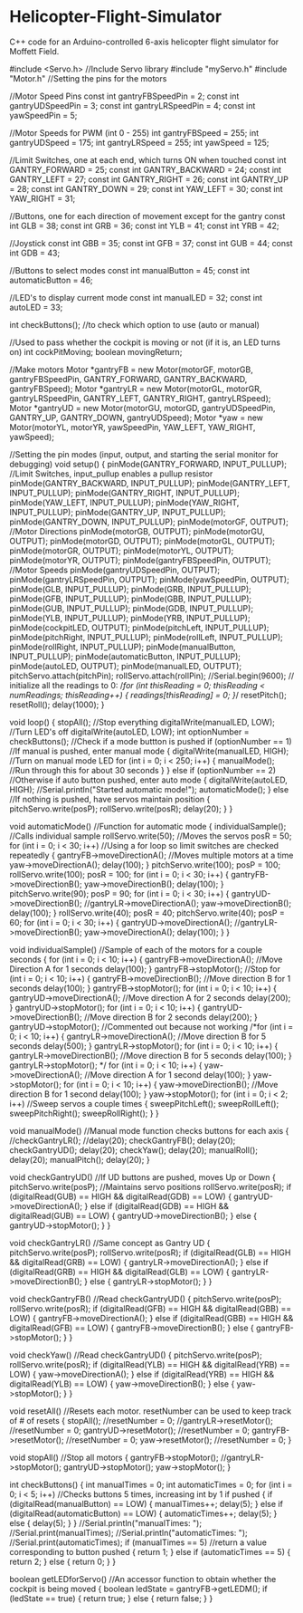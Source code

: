 # Helicopter-Flight-Simulator
C++ code for an Arduino-controlled 6-axis helicopter flight simulator for Moffett Field.

#include <Servo.h> //Include Servo library
#include "myServo.h"
#include "Motor.h"
//Setting the pins for the motors

//Motor Speed Pins
const int gantryFBSpeedPin = 2;
const int gantryUDSpeedPin = 3;
const int gantryLRSpeedPin = 4;
const int yawSpeedPin = 5;

//Motor Speeds for PWM (int 0 - 255)
int gantryFBSpeed = 255;
int gantryUDSpeed = 175;
int gantryLRSpeed = 255;
int yawSpeed = 125;

//Limit Switches, one at each end, which turns ON when touched
const int GANTRY_FORWARD = 25;
const int GANTRY_BACKWARD = 24;
const int GANTRY_LEFT = 27;
const int GANTRY_RIGHT = 26;
const int GANTRY_UP = 28;
const int GANTRY_DOWN = 29;
const int YAW_LEFT = 30;
const int YAW_RIGHT = 31;

//Buttons, one for each direction of movement except for the gantry
const int GLB = 38;
const int GRB = 36;
const int YLB = 41;
const int YRB = 42;

//Joystick
const int GBB = 35;
const int GFB = 37;
const int GUB = 44;
const int GDB = 43;

//Buttons to select modes
const int manualButton = 45;
const int automaticButton = 46;

//LED's to display current mode
const int manualLED = 32;
const int autoLED = 33;

int checkButtons(); //to check which option to use (auto or manual)

//Used to pass whether the cockpit is moving or not (if it is, an LED turns on)
int cockPitMoving;
boolean movingReturn;

//Make motors
Motor *gantryFB = new Motor(motorGF, motorGB, gantryFBSpeedPin, GANTRY_FORWARD, GANTRY_BACKWARD, gantryFBSpeed);
Motor *gantryLR = new Motor(motorGL, motorGR, gantryLRSpeedPin, GANTRY_LEFT, GANTRY_RIGHT, gantryLRSpeed);
Motor *gantryUD = new Motor(motorGU, motorGD, gantryUDSpeedPin, GANTRY_UP, GANTRY_DOWN, gantryUDSpeed);
Motor *yaw = new Motor(motorYL, motorYR, yawSpeedPin, YAW_LEFT, YAW_RIGHT, yawSpeed);

//Setting the pin modes (input, output, and starting the serial monitor for debugging)
void setup() {
  pinMode(GANTRY_FORWARD, INPUT_PULLUP); //Limit Switches, input_pullup enables a pullup resistor
  pinMode(GANTRY_BACKWARD, INPUT_PULLUP);
  pinMode(GANTRY_LEFT, INPUT_PULLUP);
  pinMode(GANTRY_RIGHT, INPUT_PULLUP);
  pinMode(YAW_LEFT, INPUT_PULLUP);
  pinMode(YAW_RIGHT, INPUT_PULLUP);
  pinMode(GANTRY_UP, INPUT_PULLUP);
  pinMode(GANTRY_DOWN, INPUT_PULLUP);
  pinMode(motorGF, OUTPUT); //Motor Directions
  pinMode(motorGB, OUTPUT);
  pinMode(motorGU, OUTPUT);
  pinMode(motorGD, OUTPUT);
  pinMode(motorGL, OUTPUT);
  pinMode(motorGR, OUTPUT);
  pinMode(motorYL, OUTPUT);
  pinMode(motorYR, OUTPUT);
  pinMode(gantryFBSpeedPin, OUTPUT); //Motor Speeds
  pinMode(gantryUDSpeedPin, OUTPUT);
  pinMode(gantryLRSpeedPin, OUTPUT);
  pinMode(yawSpeedPin, OUTPUT);
  pinMode(GLB, INPUT_PULLUP);
  pinMode(GRB, INPUT_PULLUP);
  pinMode(GFB, INPUT_PULLUP);
  pinMode(GBB, INPUT_PULLUP);
  pinMode(GUB, INPUT_PULLUP);
  pinMode(GDB, INPUT_PULLUP);
  pinMode(YLB, INPUT_PULLUP);
  pinMode(YRB, INPUT_PULLUP);
  pinMode(cockpitLED, OUTPUT);
  pinMode(pitchLeft, INPUT_PULLUP);
  pinMode(pitchRight, INPUT_PULLUP);
  pinMode(rollLeft, INPUT_PULLUP);
  pinMode(rollRight, INPUT_PULLUP);
  pinMode(manualButton, INPUT_PULLUP);
  pinMode(automaticButton, INPUT_PULLUP);
  pinMode(autoLED, OUTPUT);
  pinMode(manualLED, OUTPUT);
  pitchServo.attach(pitchPin);
  rollServo.attach(rollPin);
  //Serial.begin(9600);
  // initialize all the readings to 0:
  /*for (int thisReading = 0; thisReading < numReadings; thisReading++)
    {
    readings[thisReading] = 0;
    }*/
  resetPitch();
  resetRoll();
  delay(1000);
}

void loop()
{
  stopAll(); //Stop everything
  digitalWrite(manualLED, LOW); //Turn LED's off
  digitalWrite(autoLED, LOW);
  int optionNumber = checkButtons(); //Check if a mode buttton is pushed
  if (optionNumber == 1) //If manual is pushed, enter manual mode
  {
    digitalWrite(manualLED, HIGH); //Turn on manual mode LED
    for (int i = 0; i < 250; i++)
    {
      manualMode(); //Run through this for about 30 seconds
    }
  }
  else if (optionNumber == 2) //Otherwise if auto button pushed, enter auto mode
  {
    digitalWrite(autoLED, HIGH);
    //Serial.println("Started automatic mode!");
    automaticMode();
  }
  else //If nothing is pushed, have servos maintain position
  {
    pitchServo.write(posP);
    rollServo.write(posR);
    delay(20);
  }
}

void automaticMode() //Function for automatic mode
{
  individualSample(); //Calls individual sample
  rollServo.write(50); //Moves the servos
  posR = 50;
  for (int i = 0; i < 30; i++) //Using a for loop so limit switches are checked repeatedly
  {
    gantryFB->moveDirectionA(); //Moves multiple motors at a time
    yaw->moveDirectionA();
    delay(100);
  }
  pitchServo.write(100);
  posP = 100;
  rollServo.write(100);
  posR = 100;
  for (int i = 0; i < 30; i++)
  {
    gantryFB->moveDirectionB();
    yaw->moveDirectionB();
    delay(100);
  }
  pitchServo.write(90);
  posP = 90;
  for (int i = 0; i < 30; i++)
  {
    gantryUD->moveDirectionB();
    //gantryLR->moveDirectionA();
    yaw->moveDirectionB();
    delay(100);
  }
  rollServo.write(40);
  posR = 40;
  pitchServo.write(40);
  posP = 60;
  for (int i = 0; i < 30; i++)
  {
    gantryUD->moveDirectionA();
    //gantryLR->moveDirectionB();
    yaw->moveDirectionA();
    delay(100);
  }
}

void individualSample() //Sample of each of the motors for a couple seconds
{
  for (int i = 0; i < 10; i++)
  {
    gantryFB->moveDirectionA(); //Move Direction A for 1 seconds
    delay(100);
  }
  gantryFB->stopMotor(); //Stop
  for (int i = 0; i < 10; i++)
  {
    gantryFB->moveDirectionB(); //Move direction B for 1 seconds
    delay(100);
  }
  gantryFB->stopMotor();
  for (int i = 0; i < 10; i++)
  {
    gantryUD->moveDirectionA(); //Move direction A for 2 seconds
    delay(200);
  }
  gantryUD->stopMotor();
  for (int i = 0; i < 10; i++)
  {
    gantryUD->moveDirectionB(); //Move direction B for 2 seconds
    delay(200);
  }
  gantryUD->stopMotor();
  //Commented out because not working
  /*for (int i = 0; i < 10; i++)
    {
    gantryLR->moveDirectionA(); //Move direction B for 5 seconds
    delay(500);
    }
    gantryLR->stopMotor();
    for (int i = 0; i < 10; i++)
    {
    gantryLR->moveDirectionB(); //Move direction B for 5 seconds
    delay(100);
    }
    gantryLR->stopMotor();
  */
  for (int i = 0; i < 10; i++)
  {
    yaw->moveDirectionA(); //Move direction A for 1 second
    delay(100);
  }
  yaw->stopMotor();
  for (int i = 0; i < 10; i++)
  {
    yaw->moveDirectionB(); //Move direction B for 1 second
    delay(100);
  }
  yaw->stopMotor();
  for (int i = 0; i < 2; i++) //Sweep servos a couple times
  {
    sweepPitchLeft();
    sweepRollLeft();
    sweepPitchRight();
    sweepRollRight();
  }
}

void manualMode() //Manual mode function checks buttons for each axis
{
  //checkGantryLR();
  //delay(20);
  checkGantryFB();
  delay(20);
  checkGantryUD();
  delay(20);
  checkYaw();
  delay(20);
  manualRoll();
  delay(20);
  manualPitch();
  delay(20);
}

void checkGantryUD() //If UD buttons are pushed, moves Up or Down
{
  pitchServo.write(posP); //Maintains servo positions
  rollServo.write(posR);
  if (digitalRead(GUB) == HIGH && digitalRead(GDB) == LOW)
  {
    gantryUD->moveDirectionA();
  }
  else if (digitalRead(GDB) == HIGH && digitalRead(GUB) == LOW)
  {
    gantryUD->moveDirectionB();
  }
  else
  {
    gantryUD->stopMotor();
  }
}

void checkGantryLR() //Same concept as Gantry UD
{
  pitchServo.write(posP);
  rollServo.write(posR);
  if (digitalRead(GLB) == HIGH && digitalRead(GRB) == LOW)
  {
    gantryLR->moveDirectionA();
  }
  else if (digitalRead(GRB) == HIGH && digitalRead(GLB) == LOW)
  {
    gantryLR->moveDirectionB();
  }
  else
  {
    gantryLR->stopMotor();
  }
}

void checkGantryFB() //Read checkGantryUD()
{
  pitchServo.write(posP);
  rollServo.write(posR);
  if (digitalRead(GFB) == HIGH && digitalRead(GBB) == LOW)
  {
    gantryFB->moveDirectionA();
  }
  else if (digitalRead(GBB) == HIGH && digitalRead(GFB) == LOW)
  {
    gantryFB->moveDirectionB();
  }
  else
  {
    gantryFB->stopMotor();
  }
}

void checkYaw() //Read checkGantryUD()
{
  pitchServo.write(posP);
  rollServo.write(posR);
  if (digitalRead(YLB) == HIGH && digitalRead(YRB) == LOW)
  {
    yaw->moveDirectionA();
  }
  else if (digitalRead(YRB) == HIGH && digitalRead(YLB) == LOW)
  {
    yaw->moveDirectionB();
  }
  else
  {
    yaw->stopMotor();
  }
}

void resetAll() //Resets each motor. resetNumber can be used to keep track of # of resets
{
  stopAll();
  //resetNumber = 0;
  //gantryLR->resetMotor();
  //resetNumber = 0;
  gantryUD->resetMotor();
  //resetNumber = 0;
  gantryFB->resetMotor();
  //resetNumber = 0;
  yaw->resetMotor();
  //resetNumber = 0;
}

void stopAll() //Stop all motors
{
  gantryFB->stopMotor();
  //gantryLR->stopMotor();
  gantryUD->stopMotor();
  yaw->stopMotor();
}

int checkButtons()
{
  int manualTimes = 0;
  int automaticTimes = 0;
  for (int i = 0; i < 5; i++) //Checks buttons 5 times, increasing int by 1 if pushed
  {
    if (digitalRead(manualButton) == LOW)
    {
      manualTimes++;
      delay(5);
    }
    else if (digitalRead(automaticButton) == LOW)
    {
      automaticTimes++;
      delay(5);
    }
    else
    {
      delay(5);
    }
  }
  //Serial.println("manualTimes: ");
  //Serial.print(manualTimes);
  //Serial.println("automaticTimes: ");
  //Serial.print(automaticTimes);
  if (manualTimes == 5) //return a value corresponding to button pushed
  {
    return 1;
  }
  else if (automaticTimes == 5)
  {
    return 2;
  }
  else
  {
    return 0;
  }
}

boolean getLEDforServo() //An accessor function to obtain whether the cockpit is being moved
{
  boolean ledState = gantryFB->getLEDM();
  if (ledState == true)
  {
    return true;
  }
  else
  {
    return false;
  }
}

